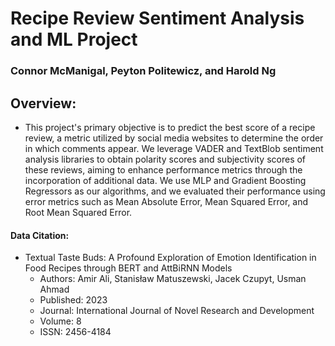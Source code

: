 # Recipe Review Sentiment Analysis and ML Project
### Connor McManigal, Peyton Politewicz, and Harold Ng

## Overview:

- This project's primary objective is to predict the best score of a recipe review, a metric utilized by social media websites to determine the order in which comments appear. We leverage VADER and TextBlob sentiment analysis libraries to obtain polarity scores and subjectivity scores of these reviews, aiming to enhance performance metrics through the incorporation of additional data. We use MLP and Gradient Boosting Regressors as our algorithms, and we evaluated their performance using error metrics such as Mean Absolute Error, Mean Squared Error, and Root Mean Squared Error.


#### Data Citation:

- Textual Taste Buds: A Profound Exploration of Emotion Identification in Food Recipes through BERT and AttBiRNN Models
  - Authors: Amir Ali, Stanisław Matuszewski, Jacek Czupyt, Usman Ahmad
  - Published: 2023
  - Journal: International Journal of Novel Research and Development
  - Volume: 8
  - ISSN: 2456-4184
